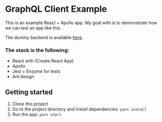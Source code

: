# GraphQL Client Example

This is an example React + Apollo app. My goal with is to demonstrate how we can test an app like this.

The dummy backend is available [here](https://github.com/nandito/graphql-server-example).

### The stack is the following:

* React with (Create React App)
* Apollo
* Jest + Enzyme for tests
* Ant.design

## Getting started

1. Clone this project
2. Go to the project directory and install dependencies: `yarn install`
3. Run the app: `yarn start`
